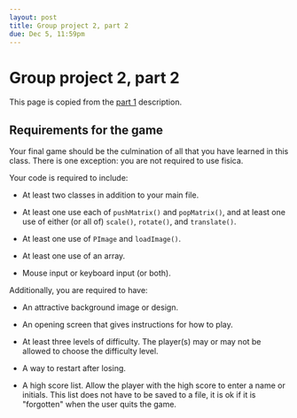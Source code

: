 ```yaml
---
layout: post
title: Group project 2, part 2
due: Dec 5, 11:59pm
---
```


# Group project 2, part 2

This page is copied from the
[part 1](/labs/2013-11-14-group-project-2-part-1.html) description.

## Requirements for the game

Your final game should be the culmination of all that you have learned
in this class. There is one exception: you are not required to use
fisica.

Your code is required to include:

- At least two classes in addition to your main file.

- At least one use each of `pushMatrix()` and `popMatrix()`, and at
  least one use of either (or all of) `scale()`, `rotate()`, and
  `translate()`.
  
- At least one use of `PImage` and `loadImage()`.

- At least one use of an array.

- Mouse input or keyboard input (or both).

Additionally, you are required to have:

- An attractive background image or design.

- An opening screen that gives instructions for how to play.

- At least three levels of difficulty. The player(s) may or may not be
  allowed to choose the difficulty level.

- A way to restart after losing.

- A high score list. Allow the player with the high score to enter a
  name or initials. This list does not have to be saved to a file, it
  is ok if it is "forgotten" when the user quits the game.
  
